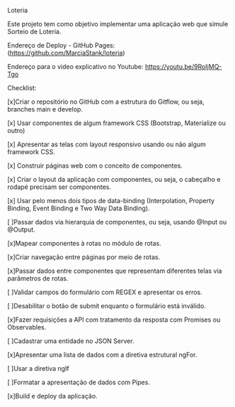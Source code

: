 Loteria

Este projeto tem como objetivo implementar uma aplicação web que simule Sorteio de Loteria.

Endereço de Deploy - GitHub Pages: (https://github.com/MarciaStank/loteria)

Endereço para o video explicativo no Youtube: https://youtu.be/9RoIjMQ-Tgo

Checklist:

[x]Criar o repositório no GitHub com a estrutura do Gitflow, ou seja, branches main e develop.

[x] Usar componentes de algum framework CSS (Bootstrap, Materialize ou outro)

[x] Apresentar as telas com layout responsivo usando ou não algum framework CSS.

[x] Construir páginas web com o conceito de componentes.

[x] Criar o layout da aplicação com componentes, ou seja, o cabeçalho e rodapé precisam ser componentes.

[x] Usar pelo menos dois tipos de data-binding (Interpolation, Property Binding, Event Binding e Two Way Data Binding).

[ ]Passar dados via hierarquia de componentes, ou seja, usando @Input ou @Output.

[x]Mapear componentes à rotas no módulo de rotas.

[x]Criar navegação entre páginas por meio de rotas.

[x]Passar dados entre componentes que representam diferentes telas via parâmetros de rotas.

[ ]Validar campos do formulário com REGEX e apresentar os erros.

[ ]Desabilitar o botão de submit enquanto o formulário está inválido.

[x]Fazer requisições a API com tratamento da resposta com Promises ou Observables.

[ ]Cadastrar uma entidade no JSON Server.

[x]Apresentar uma lista de dados com a diretiva estrutural ngFor.

[ ]Usar a diretiva ngIf

[ ]Formatar a apresentação de dados com Pipes.

[x]Build e deploy da aplicação.

